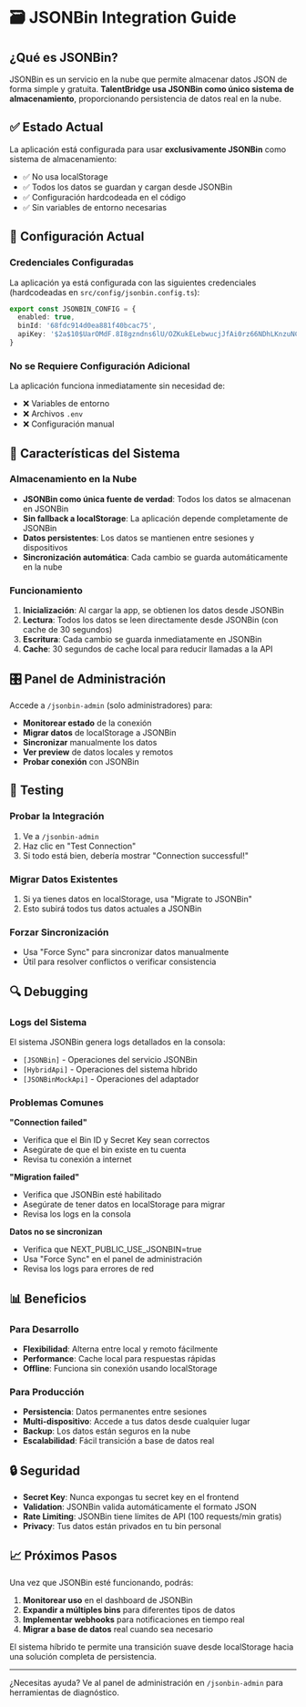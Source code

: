 # 🗃️ JSONBin Integration Guide

## ¿Qué es JSONBin?

JSONBin es un servicio en la nube que permite almacenar datos JSON de forma simple y gratuita. **TalentBridge usa JSONBin como único sistema de almacenamiento**, proporcionando persistencia de datos real en la nube.

## ✅ Estado Actual

La aplicación está configurada para usar **exclusivamente JSONBin** como sistema de almacenamiento:
- ✅ No usa localStorage
- ✅ Todos los datos se guardan y cargan desde JSONBin
- ✅ Configuración hardcodeada en el código
- ✅ Sin variables de entorno necesarias

## 🚀 Configuración Actual

### Credenciales Configuradas

La aplicación ya está configurada con las siguientes credenciales (hardcodeadas en `src/config/jsonbin.config.ts`):

```typescript
export const JSONBIN_CONFIG = {
  enabled: true,
  binId: '68fdc914d0ea881f40bcac75',
  apiKey: '$2a$10$UarOMdF.8I8gzndns6lU/OZKukELebwucjJfAi0rz66NDhLKnzuNC',
}
```

### No se Requiere Configuración Adicional

La aplicación funciona inmediatamente sin necesidad de:
- ❌ Variables de entorno
- ❌ Archivos `.env`
- ❌ Configuración manual

## 🔧 Características del Sistema

### Almacenamiento en la Nube
- **JSONBin como única fuente de verdad**: Todos los datos se almacenan en JSONBin
- **Sin fallback a localStorage**: La aplicación depende completamente de JSONBin
- **Datos persistentes**: Los datos se mantienen entre sesiones y dispositivos
- **Sincronización automática**: Cada cambio se guarda automáticamente en la nube

### Funcionamiento
1. **Inicialización**: Al cargar la app, se obtienen los datos desde JSONBin
2. **Lectura**: Todos los datos se leen directamente desde JSONBin (con cache de 30 segundos)
3. **Escritura**: Cada cambio se guarda inmediatamente en JSONBin
4. **Cache**: 30 segundos de cache local para reducir llamadas a la API

## 🎛️ Panel de Administración

Accede a `/jsonbin-admin` (solo administradores) para:

- **Monitorear estado** de la conexión
- **Migrar datos** de localStorage a JSONBin
- **Sincronizar** manualmente los datos
- **Ver preview** de datos locales y remotos
- **Probar conexión** con JSONBin

## 🧪 Testing

### Probar la Integración
1. Ve a `/jsonbin-admin`
2. Haz clic en "Test Connection"
3. Si todo está bien, debería mostrar "Connection successful!"

### Migrar Datos Existentes
1. Si ya tienes datos en localStorage, usa "Migrate to JSONBin"
2. Esto subirá todos tus datos actuales a JSONBin

### Forzar Sincronización
- Usa "Force Sync" para sincronizar datos manualmente
- Útil para resolver conflictos o verificar consistencia

## 🔍 Debugging

### Logs del Sistema
El sistema JSONBin genera logs detallados en la consola:
- `[JSONBin]` - Operaciones del servicio JSONBin
- `[HybridApi]` - Operaciones del sistema híbrido
- `[JSONBinMockApi]` - Operaciones del adaptador

### Problemas Comunes

**"Connection failed"**
- Verifica que el Bin ID y Secret Key sean correctos
- Asegúrate de que el bin existe en tu cuenta
- Revisa tu conexión a internet

**"Migration failed"**
- Verifica que JSONBin esté habilitado
- Asegúrate de tener datos en localStorage para migrar
- Revisa los logs en la consola

**Datos no se sincronizan**
- Verifica que NEXT_PUBLIC_USE_JSONBIN=true
- Usa "Force Sync" en el panel de administración
- Revisa los logs para errores de red

## 📊 Beneficios

### Para Desarrollo
- **Flexibilidad**: Alterna entre local y remoto fácilmente
- **Performance**: Cache local para respuestas rápidas
- **Offline**: Funciona sin conexión usando localStorage

### Para Producción
- **Persistencia**: Datos permanentes entre sesiones
- **Multi-dispositivo**: Accede a tus datos desde cualquier lugar
- **Backup**: Los datos están seguros en la nube
- **Escalabilidad**: Fácil transición a base de datos real

## 🔒 Seguridad

- **Secret Key**: Nunca expongas tu secret key en el frontend
- **Validation**: JSONBin valida automáticamente el formato JSON
- **Rate Limiting**: JSONBin tiene límites de API (100 requests/min gratis)
- **Privacy**: Tus datos están privados en tu bin personal

## 📈 Próximos Pasos

Una vez que JSONBin esté funcionando, podrás:
1. **Monitorear uso** en el dashboard de JSONBin
2. **Expandir a múltiples bins** para diferentes tipos de datos
3. **Implementar webhooks** para notificaciones en tiempo real
4. **Migrar a base de datos** real cuando sea necesario

El sistema híbrido te permite una transición suave desde localStorage hacia una solución completa de persistencia.

---

¿Necesitas ayuda? Ve al panel de administración en `/jsonbin-admin` para herramientas de diagnóstico.